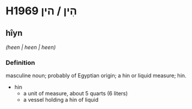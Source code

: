 # H1969 הִין / הין

## hîyn

_(heen | heen | heen)_

### Definition

masculine noun; probably of Egyptian origin; a hin or liquid measure; hin.

- hin
    - a unit of measure, about 5 quarts (6 liters)
    - a vessel holding a hin of liquid
